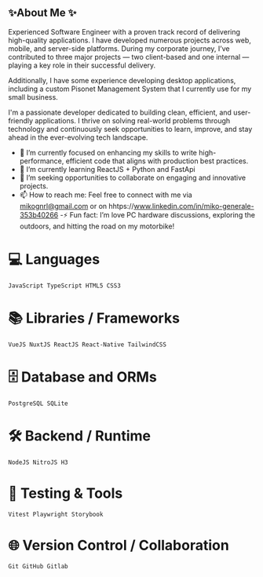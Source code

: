 ## ✨About Me ✨

Experienced Software Engineer with a proven track record of delivering high-quality applications. I have developed numerous projects across web, mobile, and server-side platforms. During my corporate journey, I’ve contributed to three major projects — two client-based and one internal — playing a key role in their successful delivery.

Additionally, I have some experience developing desktop applications, including a custom Pisonet Management System that I currently use for my small business.

I'm a passionate developer dedicated to building clean, efficient, and user-friendly applications. I thrive on solving real-world problems through technology and continuously seek opportunities to learn, improve, and stay ahead in the ever-evolving tech landscape.


- 🔭 I’m currently focused on enhancing my skills to write high-performance, efficient code that aligns with production best practices.
- 🌱 I’m currently learning ReactJS + Python and FastApi
- 💞️ I’m seeking opportunities to collaborate on engaging and innovative projects.
- 📫 How to reach me: Feel free to connect with me via mikognrl@gmail.com or on hhtps://www.linkedin.com/in/miko-generale-353b40266
-⚡ Fun fact: I’m love PC hardware discussions, exploring the outdoors, and hitting the road on my motorbike!


# 💻 Languages
    JavaScript TypeScript HTML5 CSS3 

# 📚 Libraries / Frameworks
    VueJS NuxtJS ReactJS React-Native TailwindCSS

# 🗄️ Database and ORMs
    PostgreSQL SQLite
    
# 🛠️ Backend / Runtime
    NodeJS NitroJS H3

# 🧪 Testing & Tools
    Vitest Playwright Storybook
    
# 🌐 Version Control / Collaboration
    Git GitHub Gitlab
